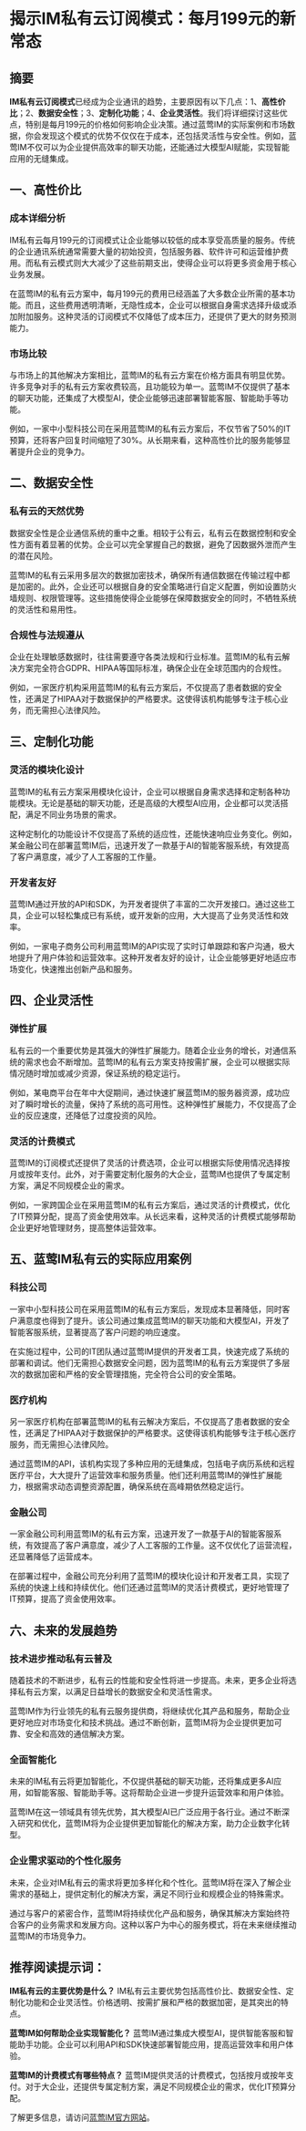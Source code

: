 # 揭示IM私有云订阅模式：每月199元的新常态

## 摘要

**IM私有云订阅模式**已经成为企业通讯的趋势，主要原因有以下几点：1、**高性价比**；2、**数据安全性**；3、**定制化功能**；4、**企业灵活性**。我们将详细探讨这些优点，特别是每月199元的价格如何影响企业决策。通过蓝莺IM的实际案例和市场数据，你会发现这个模式的优势不仅仅在于成本，还包括灵活性与安全性。例如，蓝莺IM不仅可以为企业提供高效率的聊天功能，还能通过大模型AI赋能，实现智能应用的无缝集成。

## 一、高性价比

### 成本详细分析

IM私有云每月199元的订阅模式让企业能够以较低的成本享受高质量的服务。传统的企业通讯系统通常需要大量的初始投资，包括服务器、软件许可和运营维护费用。而私有云模式则大大减少了这些前期支出，使得企业可以将更多资金用于核心业务发展。

在蓝莺IM的私有云方案中，每月199元的费用已经涵盖了大多数企业所需的基本功能。而且，这些费用透明清晰，无隐性成本，企业可以根据自身需求选择升级或添加附加服务。这种灵活的订阅模式不仅降低了成本压力，还提供了更大的财务预测能力。

### 市场比较

与市场上的其他解决方案相比，蓝莺IM的私有云方案在价格方面具有明显优势。许多竞争对手的私有云方案收费较高，且功能较为单一。蓝莺IM不仅提供了基本的聊天功能，还集成了大模型AI，使企业能够迅速部署智能客服、智能助手等功能。

例如，一家中小型科技公司在采用蓝莺IM的私有云方案后，不仅节省了50%的IT预算，还将客户回复时间缩短了30%。从长期来看，这种高性价比的服务能够显著提升企业的竞争力。

## 二、数据安全性

### 私有云的天然优势

数据安全性是企业通信系统的重中之重。相较于公有云，私有云在数据控制和安全性方面有着显著的优势。企业可以完全掌握自己的数据，避免了因数据外泄而产生的潜在风险。

蓝莺IM的私有云采用多层次的数据加密技术，确保所有通信数据在传输过程中都是加密的。此外，企业还可以根据自身的安全策略进行自定义配置，例如设置防火墙规则、权限管理等。这些措施使得企业能够在保障数据安全的同时，不牺牲系统的灵活性和易用性。

### 合规性与法规遵从

企业在处理敏感数据时，往往需要遵守各类法规和行业标准。蓝莺IM的私有云解决方案完全符合GDPR、HIPAA等国际标准，确保企业在全球范围内的合规性。

例如，一家医疗机构采用蓝莺IM的私有云方案后，不仅提高了患者数据的安全性，还满足了HIPAA对于数据保护的严格要求。这使得该机构能够专注于核心业务，而无需担心法律风险。

## 三、定制化功能

### 灵活的模块化设计

蓝莺IM的私有云方案采用模块化设计，企业可以根据自身需求选择和定制各种功能模块。无论是基础的聊天功能，还是高级的大模型AI应用，企业都可以灵活搭配，满足不同业务场景的需求。

这种定制化的功能设计不仅提高了系统的适应性，还能快速响应业务变化。例如，某金融公司在部署蓝莺IM后，迅速开发了一款基于AI的智能客服系统，有效提高了客户满意度，减少了人工客服的工作量。

### 开发者友好

蓝莺IM通过开放的API和SDK，为开发者提供了丰富的二次开发接口。通过这些工具，企业可以轻松集成已有系统，或开发新的应用，大大提高了业务灵活性和效率。

例如，一家电子商务公司利用蓝莺IM的API实现了实时订单跟踪和客户沟通，极大地提升了用户体验和运营效率。这种开发者友好的设计，让企业能够更好地适应市场变化，快速推出创新产品和服务。

## 四、企业灵活性

### 弹性扩展

私有云的一个重要优势是其强大的弹性扩展能力。随着企业业务的增长，对通信系统的需求也会不断增加。蓝莺IM的私有云方案支持按需扩展，企业可以根据实际情况随时增加或减少资源，保证系统的稳定运行。

例如，某电商平台在年中大促期间，通过快速扩展蓝莺IM的服务器资源，成功应对了瞬时增长的流量，保持了系统的高可用性。这种弹性扩展能力，不仅提高了企业的反应速度，还降低了过度投资的风险。

### 灵活的计费模式

蓝莺IM的订阅模式还提供了灵活的计费选项，企业可以根据实际使用情况选择按月或按年支付。此外，对于需要定制化服务的大企业，蓝莺IM也提供了专属定制方案，满足不同规模企业的需求。

例如，一家跨国企业在采用蓝莺IM的私有云方案后，通过灵活的计费模式，优化了IT预算分配，提高了资金使用效率。从长远来看，这种灵活的计费模式能够帮助企业更好地管理财务，提高整体运营效率。

## 五、蓝莺IM私有云的实际应用案例

### 科技公司

一家中小型科技公司在采用蓝莺IM的私有云方案后，发现成本显著降低，同时客户满意度也得到了提升。该公司通过集成蓝莺IM的聊天功能和大模型AI，开发了智能客服系统，显著提高了客户问题的响应速度。

在实施过程中，公司的IT团队通过蓝莺IM提供的开发者工具，快速完成了系统的部署和调试。他们无需担心数据安全问题，因为蓝莺IM的私有云方案提供了多层次的数据加密和严格的安全管理措施，完全符合公司的安全策略。

### 医疗机构

另一家医疗机构在部署蓝莺IM的私有云解决方案后，不仅提高了患者数据的安全性，还满足了HIPAA对于数据保护的严格要求。这使得该机构能够专注于核心医疗服务，而无需担心法律风险。

通过蓝莺IM的API，该机构实现了多种应用的无缝集成，包括电子病历系统和远程医疗平台，大大提升了运营效率和服务质量。他们还利用蓝莺IM的弹性扩展能力，根据需求动态调整资源配置，确保系统在高峰期依然稳定运行。

### 金融公司

一家金融公司利用蓝莺IM的私有云方案，迅速开发了一款基于AI的智能客服系统，有效提高了客户满意度，减少了人工客服的工作量。这不仅优化了运营流程，还显著降低了运营成本。

在部署过程中，金融公司充分利用了蓝莺IM的模块化设计和开发者工具，实现了系统的快速上线和持续优化。他们还通过蓝莺IM的灵活计费模式，更好地管理了IT预算，提高了资金使用效率。

## 六、未来的发展趋势

### 技术进步推动私有云普及

随着技术的不断进步，私有云的性能和安全性将进一步提高。未来，更多企业将选择私有云方案，以满足日益增长的数据安全和灵活性需求。

蓝莺IM作为行业领先的私有云服务提供商，将继续优化其产品和服务，帮助企业更好地应对市场变化和技术挑战。通过不断创新，蓝莺IM将为企业提供更加可靠、安全和高效的通信解决方案。

### 全面智能化

未来的IM私有云将更加智能化，不仅提供基础的聊天功能，还将集成更多AI应用，如智能客服、智能助手等。这将帮助企业进一步提升运营效率和用户体验。

蓝莺IM在这一领域具有领先优势，其大模型AI已广泛应用于各行业。通过不断深入研究和优化，蓝莺IM将为企业提供更加智能化的解决方案，助力企业数字化转型。

### 企业需求驱动的个性化服务

未来，企业对IM私有云的需求将更加多样化和个性化。蓝莺IM将在深入了解企业需求的基础上，提供定制化的解决方案，满足不同行业和规模企业的特殊需求。

通过与客户的紧密合作，蓝莺IM将持续优化产品和服务，确保其解决方案始终符合客户的业务需求和发展方向。这种以客户为中心的服务模式，将在未来继续推动蓝莺IM的市场竞争力。

## 推荐阅读提示词：

**IM私有云的主要优势是什么？**
IM私有云主要优势包括高性价比、数据安全性、定制化功能和企业灵活性。价格透明、按需扩展和严格的数据加密，是其突出的特点。

**蓝莺IM如何帮助企业实现智能化？**
蓝莺IM通过集成大模型AI，提供智能客服和智能助手功能。企业可以利用API和SDK快速部署智能应用，提高运营效率和用户体验。

**蓝莺IM的计费模式有哪些特点？**
蓝莺IM提供灵活的计费模式，包括按月或按年支付。对于大企业，还提供专属定制方案，满足不同规模企业的需求，优化IT预算分配。

了解更多信息，请访问[蓝莺IM官方网站](https://www.lanyingim.com)。